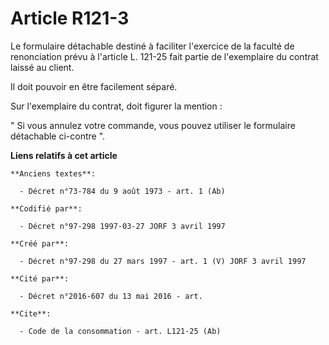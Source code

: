# Article R121-3

Le formulaire détachable destiné à faciliter l'exercice de la faculté de renonciation prévu à l'article L. 121-25 fait partie
de l'exemplaire du contrat laissé au client. 

Il doit pouvoir en être facilement séparé. 

Sur l'exemplaire du contrat, doit figurer la mention : 

" Si vous annulez votre commande, vous pouvez utiliser le formulaire détachable ci-contre ".

**Liens relatifs à cet article**

	**Anciens textes**:

	  - Décret n°73-784 du 9 août 1973 - art. 1 (Ab)

	**Codifié par**:

	  - Décret n°97-298 1997-03-27 JORF 3 avril 1997

	**Créé par**:

	  - Décret n°97-298 du 27 mars 1997 - art. 1 (V) JORF 3 avril 1997

	**Cité par**:

	  - Décret n°2016-607 du 13 mai 2016 - art.

	**Cite**:

	  - Code de la consommation - art. L121-25 (Ab)
